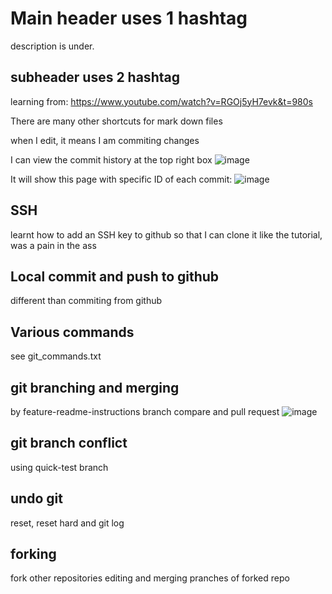 # Main header uses 1 hashtag

description is under. 

## subheader uses 2 hashtag
learning from:
https://www.youtube.com/watch?v=RGOj5yH7evk&t=980s

There are many other shortcuts for mark down files

when I edit, it means I am commiting changes

I can view the commit history at the top right box
![image](https://user-images.githubusercontent.com/45483476/129136996-5307c4b6-962a-4294-88dc-cdb19365c547.png)

It will show this page with specific ID of each commit:
![image](https://user-images.githubusercontent.com/45483476/129137087-e4a4ab61-3407-4d6a-90a6-0da03e74a24d.png)

## SSH

learnt how to add an SSH key to github so that I can clone it like the tutorial, was a pain in the ass

## Local commit and push to github

different than commiting from github

## Various commands

see git_commands.txt

## git branching and merging 

by feature-readme-instructions branch
compare and pull request
![image](https://user-images.githubusercontent.com/45483476/129173934-3b4afb31-2dc5-4a08-8c10-d2c5f9775d93.png)


## git branch conflict

using quick-test branch

## undo git

reset, reset hard and git log

## forking

fork other repositories
editing and merging pranches of forked repo
